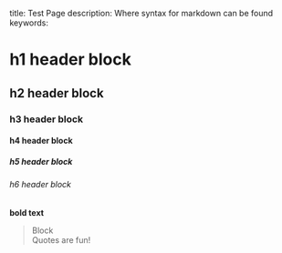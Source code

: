 title: Test Page
description: Where syntax for markdown can be found
keywords:
<!--Skip this line -->

# h1 header block
## h2 header block
### h3 header block
#### h4 header block
##### h5 header block
###### h6 header block

**bold text**
> Block <br />
> Quotes are fun!
